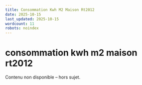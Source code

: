 ```yaml
---
title: Consommation Kwh M2 Maison Rt2012
date: 2025-10-15
last_updated: 2025-10-15
wordcount: 11
robots: noindex
---
```


# consommation kwh m2 maison rt2012

Contenu non disponible – hors sujet.